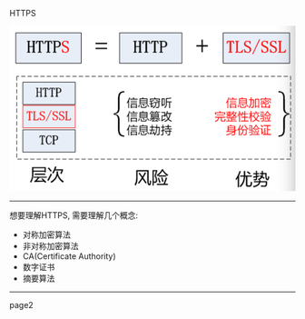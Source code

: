 HTTPS

![https](./imgs/figure1.png) <!-- .element: class="fragment" -->

---

想要理解HTTPS, 需要理解几个概念:
* 对称加密算法
* 非对称加密算法
* CA(Certificate Authority)
* 数字证书
* 摘要算法

---

page2
